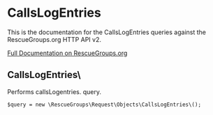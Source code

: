 # CallsLogEntries

This is the documentation for the CallsLogEntries queries against the RescueGroups.org HTTP API v2.

[Full Documentation on RescueGroups.org](https://userguide.rescuegroups.org/display/APIDG/Object+definitions#Objectdefinitions-callsLogentries)

## CallsLogEntries\

Performs callsLogentries. query.

    $query = new \RescueGroups\Request\Objects\CallsLogEntries\();


